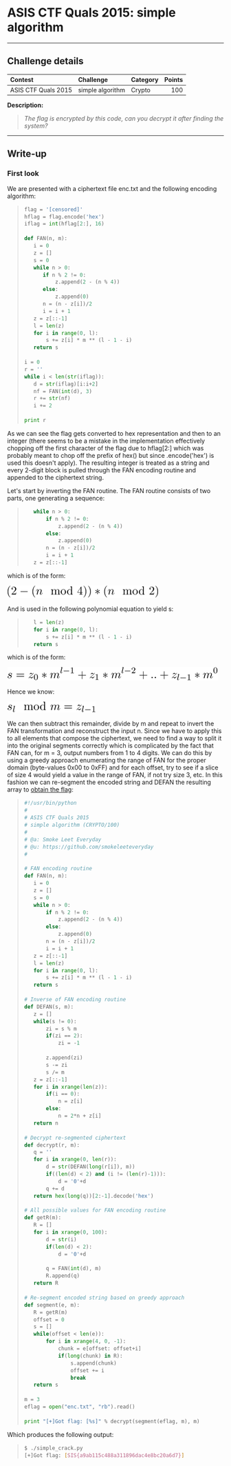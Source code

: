 # ASIS CTF Quals 2015: simple algorithm

----------
## Challenge details
| Contest        | Challenge     | Category  | Points |
|:---------------|:--------------|:----------|-------:|
| ASIS CTF Quals 2015 | simple algorithm | Crypto |    100 |

**Description:**
>*The flag is encrypted by this code, can you decrypt it after finding the system?*

----------
## Write-up
### First look

We are presented with a ciphertext file enc.txt and the following encoding algorithm:

>```python
>flag = '[censored]'
>hflag = flag.encode('hex')
>iflag = int(hflag[2:], 16)
>
>def FAN(n, m):
>    i = 0
>    z = []
>    s = 0
>    while n > 0:
>    	if n % 2 != 0:
>    		z.append(2 - (n % 4))
>    	else:
>    		z.append(0)
>    	n = (n - z[i])/2
>    	i = i + 1
>    z = z[::-1]
>    l = len(z)
>    for i in range(0, l):
>        s += z[i] * m ** (l - 1 - i)
>    return s
>
>i = 0
>r = ''
>while i < len(str(iflag)):
>    d = str(iflag)[i:i+2]
>    nf = FAN(int(d), 3)
>    r += str(nf)
>    i += 2
>
>print r 
>```

As we can see the flag gets converted to hex representation and then to an integer (there seems to be a mistake in the implementation effectively chopping off the first character of the flag due to hflag[2:] which was probably meant to chop off the prefix of hex() but since .encode('hex') is used this doesn't apply). The resulting integer is treated as a string and every 2-digit block is pulled through the FAN encoding routine and appended to the ciphertext string.

Let's start by inverting the FAN routine. The FAN routine consists of two parts, one generating a sequence:

>```python
>    while n > 0:
>        if n % 2 != 0:
>            z.append(2 - (n % 4))
>        else:
>            z.append(0)
>        n = (n - z[i])/2
>        i = i + 1
>    z = z[::-1]
>```

which is of the form:

![alt eq1](eq1.png)

And is used in the following polynomial equation to yield s:

>```python
>    l = len(z)
>    for i in range(0, l):
>        s += z[i] * m ** (l - 1 - i)
>    return s
>```

which is of the form:

![alt eq2](eq2.png)

Hence we know:

![alt eq3](eq3.png)

We can then subtract this remainder, divide by m and repeat to invert the FAN transformation and reconstruct the input n. Since we have to apply this to all elements that compose the ciphertext, we need to find a way to split it into the original segments correctly which is complicated by the fact that FAN can, for m = 3, output numbers from 1 to 4 digits. We can do this by using a greedy approach enumerating the range of FAN for the proper domain (byte-values 0x00 to 0xFF) and for each offset, try to see if a slice of size 4 would yield a value in the range of FAN, if not try size 3, etc. In this fashion we can re-segment the encoded string and DEFAN the resulting array to [obtain the flag](solution/simple_crack.py):

>```python
>#!/usr/bin/python
>#
># ASIS CTF Quals 2015
># simple algorithm (CRYPTO/100)
>#
># @a: Smoke Leet Everyday
># @u: https://github.com/smokeleeteveryday
>#
>
># FAN encoding routine
>def FAN(n, m):
>    i = 0
>    z = []
>    s = 0
>    while n > 0:
>        if n % 2 != 0:
>            z.append(2 - (n % 4))
>        else:
>            z.append(0)
>        n = (n - z[i])/2
>        i = i + 1
>    z = z[::-1]
>    l = len(z)
>    for i in range(0, l):
>        s += z[i] * m ** (l - 1 - i)
>    return s
>
># Inverse of FAN encoding routine
>def DEFAN(s, m):
>    z = []
>    while(s != 0):
>        zi = s % m
>        if(zi == 2):
>            zi = -1
>
>        z.append(zi)
>        s -= zi
>        s /= m
>    z = z[::-1]
>    for i in xrange(len(z)):
>        if(i == 0):
>            n = z[i]
>        else:
>            n = 2*n + z[i]
>    return n
>
># Decrypt re-segmented ciphertext
>def decrypt(r, m):
>    q = ''
>    for i in xrange(0, len(r)):
>        d = str(DEFAN(long(r[i]), m))
>        if((len(d) < 2) and (i != (len(r)-1))):
>            d = '0'+d
>        q += d
>    return hex(long(q))[2:-1].decode('hex')
>
># All possible values for FAN encoding routine
>def getR(m):
>    R = []
>    for i in xrange(0, 100):
>        d = str(i)
>        if(len(d) < 2):
>            d = '0'+d
>
>        q = FAN(int(d), m)
>        R.append(q)
>    return R
>
># Re-segment encoded string based on greedy approach
>def segment(e, m):
>    R = getR(m)
>    offset = 0
>    s = []
>    while(offset < len(e)):
>        for i in xrange(4, 0, -1):
>            chunk = e[offset: offset+i]
>            if(long(chunk) in R):
>                s.append(chunk)
>                offset += i
>                break
>    return s
>
>m = 3
>eflag = open("enc.txt", "rb").read()
>
>print "[+]Got flag: [%s]" % decrypt(segment(eflag, m), m)
>```

Which produces the following output:

>```bash
>$ ./simple_crack.py
> [+]Got flag: [SIS{a9ab115c488a311896dac4e8bc20a6d7}]
>```

